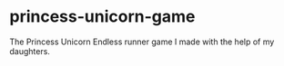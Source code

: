 # princess-unicorn-game
The Princess Unicorn Endless runner game I made with the help of my daughters.

